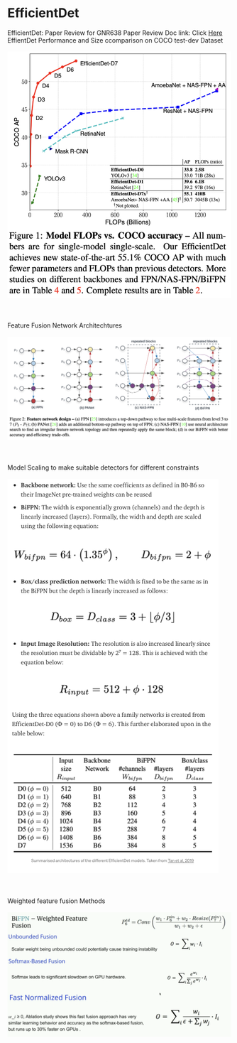 # EfficientDet
EfficientDet: Paper Review for GNR638
Paper Review Doc link: Click [Here](https://docs.google.com/document/d/1rU2H9isPGMrzohhy6SErs75KUc3t5fUWlU9PrExB2pg/edit?usp=sharing)
EffientDet Performance and Size ccomparison on COCO test-dev Dataset<br/><br/>
![alt text](https://github.com/zestyoreo/EfficientDet/blob/main/COCO%20Dataset%20graph.png)<br/><br/><br/><br/>
Feature Fusion Network Architechtures<br/><br/>
![alt text](https://github.com/zestyoreo/EfficientDet/blob/main/FPN%2CPANet%2CNAS-FPN%2CBiFPN.png)<br/><br/><br/><br/>
Model Scaling to make suitable detectors for different constraints<br/><br/>
![alt text](https://github.com/zestyoreo/EfficientDet/blob/main/Scaling.png)<br/><br/><br/><br/>
Weighted feature fusion Methods<br/><br/>
![alt text](https://github.com/zestyoreo/EfficientDet/blob/main/Weighted%20feature%20fusion.png)<br/><br/><br/><br/>
